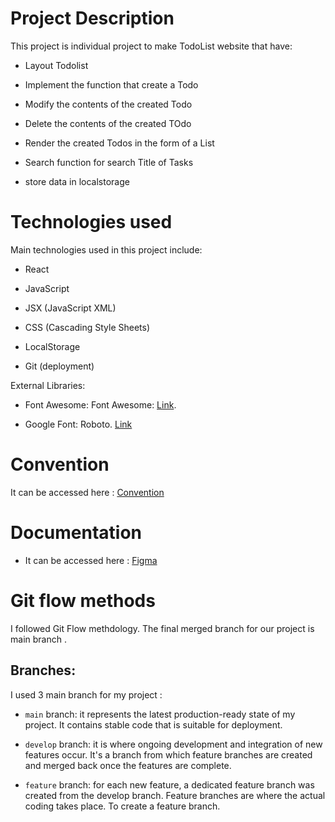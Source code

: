 # Project Description

This project is individual project to make TodoList website that have:

- Layout Todolist

- Implement the function that create a Todo

- Modify the contents of the created Todo

- Delete the contents of the created TOdo

- Render the created Todos in the form of a List

- Search function for search Title of Tasks

- store data in localstorage

# Technologies used

Main technologies used in this project include:

- React

- JavaScript

- JSX (JavaScript XML)

- CSS (Cascading Style Sheets)

- LocalStorage

- Git (deployment)

External Libraries:

- Font Awesome: Font Awesome: [Link](https://cdnjs.cloudflare.com/ajax/libs/font-awesome/6.4.0/css/all.min.css).

- Google Font: Roboto. [Link](https://fonts.googleapis.com/css2?family=Roboto:wght@100;300;400;500;700&display=swap)

# Convention

It can be accessed here : [Convention](./doc/convention.md)

# Documentation

- It can be accessed here : [Figma](https://www.figma.com/file/3UP08fDohNuSxEtSNyBGMS/TodoList?type=design&node-id=8%3A198&mode=design&t=SCs6HV8Bs0W69aXe-1)

# Git flow methods

I followed Git Flow methdology.
The final merged branch for our project is main branch .

## Branches:

I used 3 main branch for my project :

- `main` branch: it represents the latest production-ready state of my project. It contains stable code that is suitable for deployment.

- `develop` branch: it is where ongoing development and integration of new features occur. It's a branch from which feature branches are created and merged back once the features are complete.

- `feature` branch: for each new feature, a dedicated feature branch was created from the develop branch. Feature branches are where the actual coding takes place. To create a feature branch.
